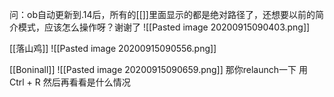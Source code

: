 问：ob自动更新到.14后，所有的[[]]里面显示的都是绝对路径了，还想要以前的简介模式，应该怎么操作呀？谢谢了
![[Pasted image 20200915090403.png]]

[[落山鸡]]
![[Pasted image 20200915090556.png]]

[[Boninall]]
![[Pasted image 20200915090659.png]]
那你relaunch一下
用 Ctrl + R
然后再看看是什么情况

